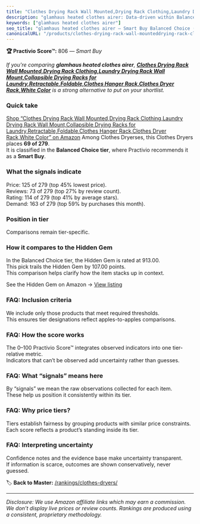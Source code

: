 ```yaml
---
title: "Clothes Drying Rack Wall Mounted,Drying Rack Clothing,Laundry Drying Rack Wall Mount,Collapsible Drying Racks for Laundry,Retractable,Foldable,Clothes Hanger Rack,Clothes Dryer Rack,White Color"
description: "glamhaus heated clothes airer: Data-driven within Balanced Choice ranking using the Practivio Score™. Positioned by quality, value, demand, findability, moment…"
keywords: ["glamhaus heated clothes airer"]
seo_title: "glamhaus heated clothes airer — Smart Buy Balanced Choice (2025)"
canonicalURL: "/products/clothes-drying-rack-wall-mounteddrying-rack-clothinglaundry-drying-rack-wall-mountcollapsible-drying-racks-for-laundryretractablefoldableclothes-hanger-rackclothes-dryer-rackwhite-color-B0B1J17GHF/"
---
```


**🏆 Practivio Score™:** 806 — _Smart Buy_


*If you're comparing **glamhaus heated clothes airer**, **[Clothes Drying Rack Wall Mounted,Drying Rack Clothing,Laundry Drying Rack Wall Mount,Collapsible Drying Racks for Laundry,Retractable,Foldable,Clothes Hanger Rack,Clothes Dryer Rack,White Color](https://www.amazon.com/dp/B0B1J17GHF?tag=practivio-20)** is a strong alternative to put on your shortlist.*
### Quick take
[Shop “Clothes Drying Rack Wall Mounted,Drying Rack Clothing,Laundry Drying Rack Wall Mount,Collapsible Drying Racks for Laundry,Retractable,Foldable,Clothes Hanger Rack,Clothes Dryer Rack,White Color” on Amazon](https://www.amazon.com/dp/B0B1J17GHF?tag=practivio-20)
Among Clothes Dryerses, this Clothes Dryers places **69 of 279**.  
It is classified in the **Balanced Choice tier**, where Practivio recommends it as a **Smart Buy**.

### What the signals indicate
Price: 125 of 279 (top 45% lowest price).  
Reviews: 73 of 279 (top 27% by review count).  
Rating: 114 of 279 (top 41% by average stars).  
Demand: 163 of 279 (top 59% by purchases this month).

### Position in tier
Comparisons remain tier-specific.

### How it compares to the Hidden Gem
In the Balanced Choice tier, the Hidden Gem is rated at 913.00.  
This pick trails the Hidden Gem by 107.00 points.  
This comparison helps clarify how the item stacks up in context.  

See the Hidden Gem on Amazon → [View listing](https://www.amazon.com/dp/B00Q4X2FSM?tag=practivio-20)

### FAQ: Inclusion criteria
We include only those products that meet required thresholds.  
This ensures tier designations reflect apples-to-apples comparisons.

### FAQ: How the score works
The 0–100 Practivio Score™ integrates observed indicators into one tier-relative metric.  
Indicators that can’t be observed add uncertainty rather than guesses.

### FAQ: What “signals” means here
By “signals” we mean the raw observations collected for each item.  
These help us position it consistently within its tier.

### FAQ: Why price tiers?
Tiers establish fairness by grouping products with similar price constraints.  
Each score reflects a product’s standing inside its tier.

### FAQ: Interpreting uncertainty
Confidence notes and the evidence base make uncertainty transparent.  
If information is scarce, outcomes are shown conservatively, never guessed.


🏷️ **Back to Master:** [/rankings/clothes-dryers/](/rankings/clothes-dryers/)

---
_Disclosure: We use Amazon affiliate links which may earn a commission. We don’t display live prices or review counts. Rankings are produced using a consistent, proprietary methodology._

